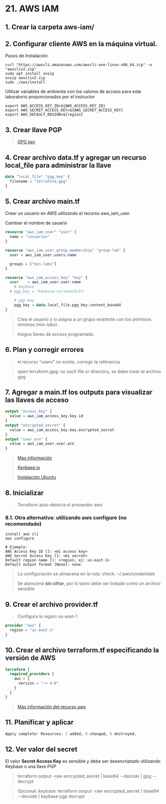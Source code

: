 # 21. AWS IAM <!-- omit in toc -->

## 1. Crear la carpeta aws-iam/

## 2. Configurar cliente AWS en la máquina virtual.

Pasos de Instalación:
```vim
curl "https://awscli.amazonaws.com/awscli-exe-linux-x86_64.zip" -o "awscliv2.zip"
sudo apt install unzip
unzip awscliv2.zip
sudo ./aws/install
```

Utilizar variables de ambiente con los valores de acceso para este laboratorio proporcionados por el instructor

```vim
export AWS_ACCESS_KEY_ID=${AWS_ACCESS_KEY_ID}
export AWS_SECRET_ACCESS_KEY=${AWS_SECRET_ACCESS_KEY}
export AWS_DEFAULT_REGION=${region}
```

## 3. Crear llave PGP
> [GPG key](./demo-files/gpg.md)

## 4. Crear archivo data.tf y agregar un recurso local_file para administrar la llave
```tf
data "local_file" "pgg_key" {
  filename = "terraform.gpg"
}
```
## 5. Crear archivo main.tf

Crear un usuario en AWS utilizando el recurso aws_iam_user.

Cambiar el nombre de usuario

```tf
resource "aws_iam_user" "user" {
  name = "<usuario>"
}

resource "aws_iam_user_group_membership" "group-lab" {
  user = aws_iam_user.users.name

  groups = ["min-labs"]
}

resource "aws_iam_access_key" "key" {
  user    = aws_iam_user.user.name
	# keybase
  # pgg_key = "keybase:carlosechc11"

	# pgp key
	pgg_key = data.local_file.pgg_key.content_base64
}

```
> Crea el usuario y lo asigna a un grupo existente con los permisos mínimos (min-labs).
>
> Asigna llaves de acceso programado.

## 6. Plan y corregir errores
> el recurso "users" no existe, corregir la referencia

> open terraform.gpg: no such file or directory, se debe crear el archivo gpg

## 7. Agregar a main.tf los outputs para visualizar las llaves de acceso
```tf
output "access_key" {
  value = aws_iam_access_key.key.id
}
output "encrypted_secret" {
  value = aws_iam_access_key.key.encrypted_secret
}
output "user_arn" {
  value = aws_iam_user.user.arn
}
```



>[Mas información](https://registry.terraform.io/providers/hashicorp/aws/latest/docs/resources/iam_access_key)

>[Keybase.io](https://keybase.io/)

>[Instalación Ubuntu](../terraformlabs/demo-files/11.AWS/keybase.config)
## 8. Inicializar

> Terraform auto-detecta el proveedor aws



### 8.1. Otra alternativa: utilizando aws configure (no recomendado)
```vim
install aws cli
aws configure

# Ejemplo:
AWS Access Key ID []: <mi access key>
AWS Secret Access Key []: <mi secret>
Default region name []: <region, ej: us-east-1>
Default output format [None]: none
```
> La configuración se almacena en la ruta: check: ~/.aws/credentials
>
> Se alamcena **sin cifrar**, por lo tanto debe ser tratado como un archivo sensible

## 9. Crear el archivo provider.tf

> Configura la region us-east-1
```tf
provider "aws" {
  region = "us-east-1"
}
```

## 10. Crear el archivo terraform.tf especificando la versión de AWS
```tf
terraform {
  required_providers {
    aws = {
      version = "~> 4.0"
    }
  }
}
```

> [Mas información del recurso aws](https://registry.terraform.io/providers/hashicorp/aws/latest/docs)

## 11. Planificar y aplicar
```tf
Apply complete! Resources: 3 added, 0 changed, 0 destroyed.
```

## 12. Ver valor del secret
El valor **Secret Access Key** es sensible y debe ser desencriptado utilizando Keybase o una llave PGP


> terraform output -raw encrypted_secret | base64 --decode | gpg --decrypt

> Opcional: keybase: terraform output -raw encrypted_secret | base64 --decode | keybase pgp decrypt
